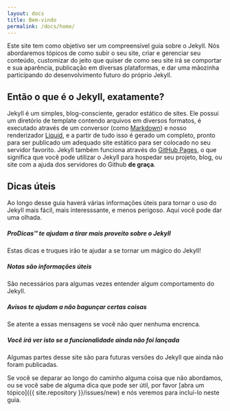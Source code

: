 ```yaml
---
layout: docs
title: Bem-vindo
permalink: /docs/home/
---
```


Este site tem como objetivo ser um compreensível guia sobre o Jekyll. Nós abordaremos tópicos de como subir o seu site, criar e gerenciar seu conteúdo, customizar do jeito que quiser de como seu site irá  se comportar e sua aparência, publicação em diversas plataformas, e dar uma mãozinha participando do desenvolvimento futuro do próprio Jekyll.

## Então o que é o Jekyll, exatamente?

Jekyll é um simples, blog-consciente, gerador estático de sites. Ele possui um diretório de template contendo arquivos em diversos formatos, é executado através de um conversor (como [Markdown](http://daringfireball.net/projects/markdown/))
e nosso renderizador [Liquid](https://github.com/Shopify/liquid/wiki), e a partir de tudo isso é gerado um completo, pronto para ser publicado um adequado site estático para ser colocado no seu servidor favorito. Jekyll também funciona através do [GitHub Pages](http://pages.github.com), o que significa que você pode utilizar o Jekyll para hospedar seu projeto, blog, ou site com a ajuda dos servidores do Github **de graça**.  

## Dicas úteis

Ao longo desse guia haverá várias informações úteis para tornar o uso do Jekyll mais fácil, mais interesssante, e menos perigoso. Aqui você pode dar uma olhada.

<div class="note">
  <h5>ProDicas™ te ajudam a tirar mais proveito sobre o Jekyll</h5>
  <p>Estas dicas e truques irão te ajudar a se tornar um mágico do Jekyll!</p>
</div>

<div class="note info">
  <h5>Notas são informações úteis</h5>
  <p>São necessários para algumas vezes entender algum comportamento do Jekyll.</p>
</div>

<div class="note warning">
  <h5>Avisos te ajudam a não bagunçar certas coisas</h5>
  <p>Se atente a essas mensagens se você não quer nenhuma encrenca.</p>
</div>

<div class="note unreleased">
  <h5>Você irá ver isto se a funcionalidade ainda não foi lançada</h5>
  <p>Algumas partes desse site são para futuras versões do Jekyll que ainda não foram publicadas.</p>
</div>


Se você se deparar ao longo do caminho alguma coisa que não abordamos, ou se você sabe de alguma dica que pode ser útil, por favor
[abra um tópico]({{ site.repository }}/issues/new) e nós veremos para incluí-lo neste guia.